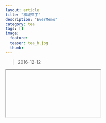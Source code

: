 ```yaml
---
layout: article
title: "稻城亚丁"
description: "EverMemo"
category: tea
tags: []
image:
  feature:
  teaser: tea_b.jpg
  thumb:
---
```

> 2016-12-12


<a href="http://www.baidu.com" target="ifrPage" />
<iframe id="ifrPage" name="ifrPage" src=""></iframe>
